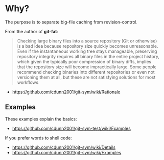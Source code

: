 # Why?
The purpose is to separate big-file caching from revision-control.

From the author of **git-fat**:
> Checking large binary files into a source repository (Git or otherwise) is a bad idea because repository size quickly becomes unreasonable. Even if the instantaneous working tree stays manageable, preserving repository integrity requires all binary files in the entire project history, which given the typically poor compression of binary diffs, implies that the repository size will become impractically large. Some people recommend checking binaries into different repositories or even not versioning them at all, but these are not satisfying solutions for most workflows.

* https://github.com/cdunn2001/git-sym/wiki/Rationale

## Examples
These examples explain the basics:

* <https://github.com/cdunn2001/git-sym-test/wiki/Examples>

If you prefer words to shell code:
* <https://github.com/cdunn2001/git-sym/wiki/Details>
* <https://github.com/cdunn2001/git-sym/wiki/Examples>
